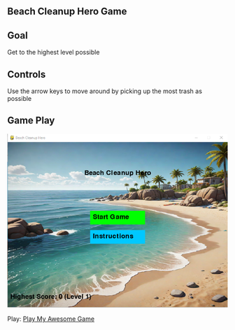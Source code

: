 ## Beach Cleanup Hero Game

## Goal

Get to the highest level possible

## Controls

Use the arrow keys to move around by picking up the most trash as possible


## Game Play

![Start Screen](https://raw.githubusercontent.com/TalibTheCoder/Beach-Cleanup-Hero-Game/main/start.png)

Play: [Play My Awesome Game](https://talibthecoder.github.io/Beach-Cleanup-Hero-Game/)
